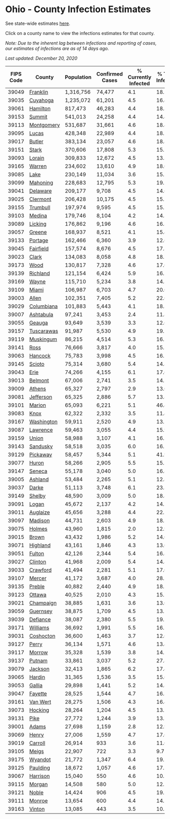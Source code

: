 # Ohio - County Infection Estimates

See state-wide estimates [here](/infections/us-oh).

Click on a county name to view the infections estimates for that county.

*Note: Due to the inherent lag between infections and reporting of cases, our estimates of infections are as of 14 days ago.*

*Last updated: December 20, 2020*

|   FIPS Code |                   County |   Population |   Confirmed Cases |   % Currently Infected |   % Total Infected |
|-------------|--------------------------|--------------|-------------------|------------------------|--------------------|
|       39049 |     [Franklin](franklin) |    1,316,756 |            74,477 |                    4.1 |               18.5 |
|       39035 |     [Cuyahoga](cuyahoga) |    1,235,072 |            61,201 |                    4.5 |               16.4 |
|       39061 |     [Hamilton](hamilton) |      817,473 |            46,283 |                    4.4 |               18.3 |
|       39153 |         [Summit](summit) |      541,013 |            24,258 |                    4.4 |               14.4 |
|       39113 | [Montgomery](montgomery) |      531,687 |            31,661 |                    4.6 |               18.4 |
|       39095 |           [Lucas](lucas) |      428,348 |            22,989 |                    4.4 |               18.1 |
|       39017 |         [Butler](butler) |      383,134 |            23,057 |                    4.6 |               18.8 |
|       39151 |           [Stark](stark) |      370,606 |            17,808 |                    5.3 |               15.1 |
|       39093 |         [Lorain](lorain) |      309,833 |            12,672 |                    4.5 |               13.3 |
|       39165 |         [Warren](warren) |      234,602 |            13,610 |                    4.9 |               18.0 |
|       39085 |             [Lake](lake) |      230,149 |            11,034 |                    3.6 |               15.2 |
|       39099 |     [Mahoning](mahoning) |      228,683 |            12,795 |                    5.3 |               19.2 |
|       39041 |     [Delaware](delaware) |      209,177 |             9,708 |                    4.5 |               14.6 |
|       39025 |     [Clermont](clermont) |      206,428 |            10,175 |                    4.5 |               15.1 |
|       39155 |     [Trumbull](trumbull) |      197,974 |             9,595 |                    4.5 |               15.7 |
|       39103 |         [Medina](medina) |      179,746 |             8,104 |                    4.2 |               14.3 |
|       39089 |       [Licking](licking) |      176,862 |             9,196 |                    4.6 |               16.3 |
|       39057 |         [Greene](greene) |      168,937 |             8,521 |                    4.1 |               15.4 |
|       39133 |       [Portage](portage) |      162,466 |             6,360 |                    3.9 |               12.6 |
|       39045 |   [Fairfield](fairfield) |      157,574 |             8,676 |                    4.5 |               17.3 |
|       39023 |           [Clark](clark) |      134,083 |             8,058 |                    4.8 |               18.7 |
|       39173 |             [Wood](wood) |      130,817 |             7,328 |                    4.6 |               17.6 |
|       39139 |     [Richland](richland) |      121,154 |             6,424 |                    5.9 |               16.5 |
|       39169 |           [Wayne](wayne) |      115,710 |             5,234 |                    3.8 |               14.3 |
|       39109 |           [Miami](miami) |      106,987 |             6,703 |                    4.7 |               20.0 |
|       39003 |           [Allen](allen) |      102,351 |             7,405 |                    5.2 |               22.6 |
|       39029 | [Columbiana](columbiana) |      101,883 |             5,443 |                    4.1 |               18.3 |
|       39007 |   [Ashtabula](ashtabula) |       97,241 |             3,453 |                    2.4 |               11.8 |
|       39055 |         [Geauga](geauga) |       93,649 |             3,539 |                    3.3 |               12.6 |
|       39157 | [Tuscarawas](tuscarawas) |       91,987 |             5,530 |                    4.9 |               19.2 |
|       39119 |   [Muskingum](muskingum) |       86,215 |             4,514 |                    5.3 |               16.1 |
|       39141 |             [Ross](ross) |       76,666 |             3,817 |                    4.0 |               15.1 |
|       39063 |       [Hancock](hancock) |       75,783 |             3,998 |                    4.5 |               16.1 |
|       39145 |         [Scioto](scioto) |       75,314 |             3,680 |                    5.4 |               14.8 |
|       39043 |             [Erie](erie) |       74,266 |             4,155 |                    6.1 |               17.6 |
|       39013 |       [Belmont](belmont) |       67,006 |             2,741 |                    3.5 |               14.1 |
|       39009 |         [Athens](athens) |       65,327 |             2,797 |                    2.9 |               13.0 |
|       39081 |   [Jefferson](jefferson) |       65,325 |             2,886 |                    5.7 |               13.8 |
|       39101 |         [Marion](marion) |       65,093 |             6,221 |                    5.1 |               46.4 |
|       39083 |             [Knox](knox) |       62,322 |             2,332 |                    3.5 |               11.4 |
|       39167 | [Washington](washington) |       59,911 |             2,520 |                    4.9 |               13.7 |
|       39087 |     [Lawrence](lawrence) |       59,463 |             3,055 |                    4.4 |               15.9 |
|       39159 |           [Union](union) |       58,988 |             3,107 |                    4.1 |               16.2 |
|       39143 |     [Sandusky](sandusky) |       58,518 |             3,035 |                    6.0 |               16.2 |
|       39129 |     [Pickaway](pickaway) |       58,457 |             5,344 |                    5.1 |               41.9 |
|       39077 |           [Huron](huron) |       58,266 |             2,905 |                    5.5 |               15.5 |
|       39147 |         [Seneca](seneca) |       55,178 |             3,040 |                    5.0 |               16.8 |
|       39005 |       [Ashland](ashland) |       53,484 |             2,265 |                    5.1 |               12.8 |
|       39037 |           [Darke](darke) |       51,113 |             3,748 |                    6.1 |               23.3 |
|       39149 |         [Shelby](shelby) |       48,590 |             3,009 |                    5.0 |               18.8 |
|       39091 |           [Logan](logan) |       45,672 |             2,137 |                    4.2 |               14.7 |
|       39011 |     [Auglaize](auglaize) |       45,656 |             3,288 |                    4.4 |               22.1 |
|       39097 |       [Madison](madison) |       44,731 |             2,603 |                    4.9 |               18.5 |
|       39075 |         [Holmes](holmes) |       43,960 |             1,815 |                    2.0 |               12.9 |
|       39015 |           [Brown](brown) |       43,432 |             1,986 |                    5.2 |               14.0 |
|       39071 |     [Highland](highland) |       43,161 |             1,846 |                    4.3 |               13.0 |
|       39051 |         [Fulton](fulton) |       42,126 |             2,344 |                    5.4 |               16.8 |
|       39027 |       [Clinton](clinton) |       41,968 |             2,009 |                    5.4 |               14.8 |
|       39033 |     [Crawford](crawford) |       41,494 |             2,281 |                    5.1 |               17.0 |
|       39107 |         [Mercer](mercer) |       41,172 |             3,687 |                    4.0 |               28.2 |
|       39135 |         [Preble](preble) |       40,882 |             2,440 |                    4.9 |               18.5 |
|       39123 |         [Ottawa](ottawa) |       40,525 |             2,010 |                    4.3 |               15.7 |
|       39021 |   [Champaign](champaign) |       38,885 |             1,631 |                    3.6 |               13.0 |
|       39059 |     [Guernsey](guernsey) |       38,875 |             1,709 |                    4.5 |               13.5 |
|       39039 |     [Defiance](defiance) |       38,087 |             2,380 |                    5.5 |               19.2 |
|       39171 |     [Williams](williams) |       36,692 |             1,991 |                    5.5 |               16.7 |
|       39031 |   [Coshocton](coshocton) |       36,600 |             1,463 |                    3.7 |               12.6 |
|       39127 |           [Perry](perry) |       36,134 |             1,571 |                    4.6 |               13.4 |
|       39117 |         [Morrow](morrow) |       35,328 |             1,539 |                    3.8 |               14.1 |
|       39137 |         [Putnam](putnam) |       33,861 |             3,037 |                    5.2 |               27.8 |
|       39079 |       [Jackson](jackson) |       32,413 |             1,865 |                    6.2 |               17.4 |
|       39065 |         [Hardin](hardin) |       31,365 |             1,536 |                    3.5 |               15.6 |
|       39053 |         [Gallia](gallia) |       29,898 |             1,441 |                    5.2 |               14.8 |
|       39047 |       [Fayette](fayette) |       28,525 |             1,544 |                    4.7 |               16.3 |
|       39161 |     [Van Wert](van-wert) |       28,275 |             1,506 |                    4.3 |               16.4 |
|       39073 |       [Hocking](hocking) |       28,264 |             1,204 |                    4.5 |               13.5 |
|       39131 |             [Pike](pike) |       27,772 |             1,244 |                    3.9 |               13.7 |
|       39001 |           [Adams](adams) |       27,698 |             1,159 |                    2.8 |               12.9 |
|       39069 |           [Henry](henry) |       27,006 |             1,559 |                    4.7 |               17.6 |
|       39019 |       [Carroll](carroll) |       26,914 |               933 |                    3.6 |               11.0 |
|       39105 |           [Meigs](meigs) |       22,907 |               722 |                    3.3 |                9.7 |
|       39175 |       [Wyandot](wyandot) |       21,772 |             1,347 |                    6.4 |               19.1 |
|       39125 |     [Paulding](paulding) |       18,672 |             1,057 |                    4.6 |               17.5 |
|       39067 |     [Harrison](harrison) |       15,040 |               550 |                    4.6 |               10.7 |
|       39115 |         [Morgan](morgan) |       14,508 |               580 |                    5.0 |               12.5 |
|       39121 |           [Noble](noble) |       14,424 |               906 |                    4.5 |               19.2 |
|       39111 |         [Monroe](monroe) |       13,654 |               600 |                    4.4 |               14.1 |
|       39163 |         [Vinton](vinton) |       13,085 |               443 |                    3.5 |               10.3 |